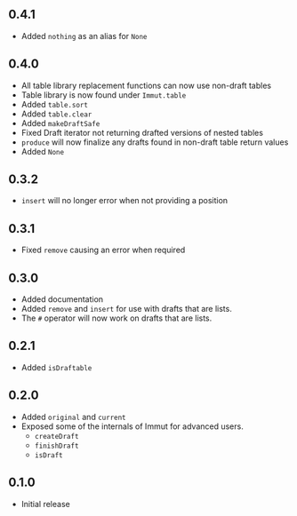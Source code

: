## 0.4.1

- Added `nothing` as an alias for `None`

## 0.4.0

- All table library replacement functions can now use non-draft tables
- Table library is now found under `Immut.table`
- Added `table.sort`
- Added `table.clear`
- Added `makeDraftSafe`
- Fixed Draft iterator not returning drafted versions of nested tables
- `produce` will now finalize any drafts found in non-draft table return values
- Added `None`

## 0.3.2

- `insert` will no longer error when not providing a position

## 0.3.1

- Fixed `remove` causing an error when required

## 0.3.0

- Added documentation
- Added `remove` and `insert` for use with drafts that are lists.
- The `#` operator will now work on drafts that are lists.

## 0.2.1

- Added `isDraftable`

## 0.2.0

- Added `original` and `current`
- Exposed some of the internals of Immut for advanced users.
  - `createDraft`
  - `finishDraft`
  - `isDraft`

## 0.1.0

- Initial release
